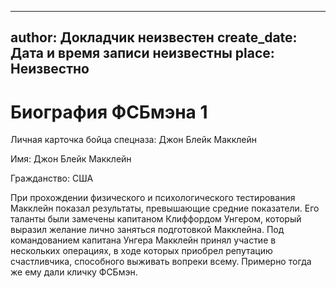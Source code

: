 
---
author: Докладчик неизвестен
create_date: Дата и время записи неизвестны
place: Неизвестно
---

# Биография ФСБмэна 1


Личная карточка бойца спецназа: Джон Блейк Макклейн


Имя: Джон Блейк Макклейн


Гражданство: США


При прохождении физического и психологического тестирования Макклейн показал результаты, превышающие средние показатели. Его таланты были замечены капитаном Клиффордом Унгером, который выразил желание лично заняться подготовкой Макклейна. Под командованием капитана Унгера Макклейн принял участие в нескольких операциях, в ходе которых приобрел репутацию счастливчика, способного выживать вопреки всему. Примерно тогда же ему дали кличку ФСБмэн.





